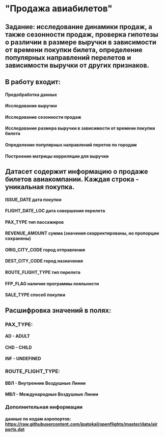 # "Продажа авиабилетов"
## Задание: исследование динамики продаж, а также сезонности продаж, проверка гипотезы о различии в размере выручки в зависимости от времени покупки билета, определение популярных направлений перелетов и зависимости выручки от других признаков.

## В работу входит:
#### Предобработка данных
#### Исследование выручки
#### Исследование сезонности продаж
#### Исследование размера выручки в зависимости от времени покупки билета
#### Определение популярных направлений перетов по городам
#### Построение матрицы корреляции для выручки

## Датасет содержит информацию о продаже билетов авиакомпании. Каждая строка - уникальная покупка.
#### ISSUE_DATE	дата покупки
#### FLIGHT_DATE_LOC	дата совершения перелета
#### PAX_TYPE	тип пассажиров
#### REVENUE_AMOUNT	сумма (значения скорректированы, но пропорции сохранены)
#### ORIG_CITY_CODE	город отправления
#### DEST_CITY_CODE	город назначения
#### ROUTE_FLIGHT_TYPE	тип перелета
#### FFP_FLAG	наличие программы лояльности
#### SALE_TYPE	способ покупки

## Расшифровка значений в полях:	
### PAX_TYPE:
#### AD - ADULT
#### CHD - CHILD
#### INF - UNDEFINED

### ROUTE_FLIGHT_TYPE:
#### ВВЛ - Внутренние Воздушные Линии
#### МВЛ - Международные Воздушные Линии
	
### Дополнительная информации
#### данные по кодам аэропортов: https://raw.githubusercontent.com/jpatokal/openflights/master/data/airports.dat
